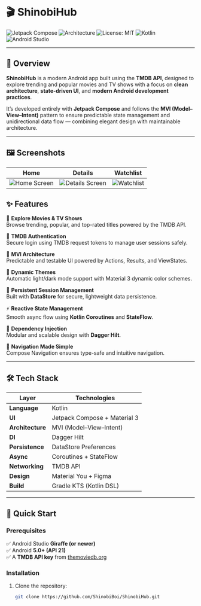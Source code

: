 # 🎬 ShinobiHub  

![Jetpack Compose](https://img.shields.io/badge/Built%20With-Jetpack%20Compose-4285F4?logo=android&logoColor=white)
![Architecture](https://img.shields.io/badge/Architecture-MVI-orange)
![License: MIT](https://img.shields.io/badge/License-MIT-green)
![Kotlin](https://img.shields.io/badge/Language-Kotlin-purple)
![Android Studio](https://img.shields.io/badge/IDE-Android%20Studio%20Giraffe+-brightgreen)

---

## 🎥 Overview  

**ShinobiHub** is a modern Android app built using the **TMDB API**, designed to explore trending and popular movies and TV shows with a focus on **clean architecture**, **state-driven UI**, and **modern Android development practices**.  

It’s developed entirely with **Jetpack Compose** and follows the **MVI (Model–View–Intent)** pattern to ensure predictable state management and unidirectional data flow — combining elegant design with maintainable architecture.

---

## 🖼️ Screenshots  

| Home | Details | Watchlist |
|:----:|:--------:|:----------:|
| ![Home Screen](docs/screenshots/home.png) | ![Details Screen](docs/screenshots/details.png) | ![Watchlist](docs/screenshots/watchlist.png) |


## ✨ Features  

🎥 **Explore Movies & TV Shows**  
Browse trending, popular, and top-rated titles powered by the TMDB API.  

🔑 **TMDB Authentication**  
Secure login using TMDB request tokens to manage user sessions safely.  

🧠 **MVI Architecture**  
Predictable and testable UI powered by Actions, Results, and ViewStates.  

🎨 **Dynamic Themes**  
Automatic light/dark mode support with Material 3 dynamic color schemes.  

💾 **Persistent Session Management**  
Built with **DataStore** for secure, lightweight data persistence.  

⚡ **Reactive State Management**  
Smooth async flow using **Kotlin Coroutines** and **StateFlow**.  

🧩 **Dependency Injection**  
Modular and scalable design with **Dagger Hilt**.  

🧭 **Navigation Made Simple**  
Compose Navigation ensures type-safe and intuitive navigation.  

---

## 🛠 Tech Stack  

| Layer | Technologies |
|-------|---------------|
| **Language** | Kotlin |
| **UI** | Jetpack Compose + Material 3 |
| **Architecture** | MVI (Model–View–Intent) |
| **DI** | Dagger Hilt |
| **Persistence** | DataStore Preferences |
| **Async** | Coroutines + StateFlow |
| **Networking** | TMDB API |
| **Design** | Material You + Figma |
| **Build** | Gradle KTS (Kotlin DSL) |

---

## 🚀 Quick Start  

### Prerequisites  
✅ Android Studio **Giraffe (or newer)**  
✅ Android **5.0+ (API 21)**  
✅ A **TMDB API key** from [themoviedb.org](https://www.themoviedb.org/)  

### Installation  

1. Clone the repository:
   ```bash
   git clone https://github.com/ShinobiBoi/ShinobiHub.git

